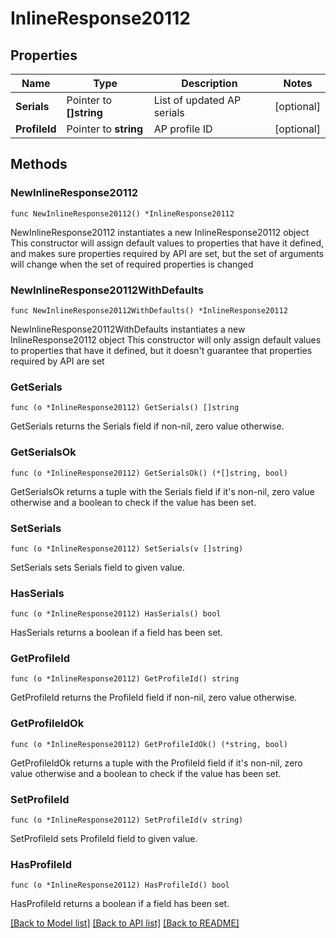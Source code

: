 # InlineResponse20112

## Properties

Name | Type | Description | Notes
------------ | ------------- | ------------- | -------------
**Serials** | Pointer to **[]string** | List of updated AP serials | [optional] 
**ProfileId** | Pointer to **string** | AP profile ID | [optional] 

## Methods

### NewInlineResponse20112

`func NewInlineResponse20112() *InlineResponse20112`

NewInlineResponse20112 instantiates a new InlineResponse20112 object
This constructor will assign default values to properties that have it defined,
and makes sure properties required by API are set, but the set of arguments
will change when the set of required properties is changed

### NewInlineResponse20112WithDefaults

`func NewInlineResponse20112WithDefaults() *InlineResponse20112`

NewInlineResponse20112WithDefaults instantiates a new InlineResponse20112 object
This constructor will only assign default values to properties that have it defined,
but it doesn't guarantee that properties required by API are set

### GetSerials

`func (o *InlineResponse20112) GetSerials() []string`

GetSerials returns the Serials field if non-nil, zero value otherwise.

### GetSerialsOk

`func (o *InlineResponse20112) GetSerialsOk() (*[]string, bool)`

GetSerialsOk returns a tuple with the Serials field if it's non-nil, zero value otherwise
and a boolean to check if the value has been set.

### SetSerials

`func (o *InlineResponse20112) SetSerials(v []string)`

SetSerials sets Serials field to given value.

### HasSerials

`func (o *InlineResponse20112) HasSerials() bool`

HasSerials returns a boolean if a field has been set.

### GetProfileId

`func (o *InlineResponse20112) GetProfileId() string`

GetProfileId returns the ProfileId field if non-nil, zero value otherwise.

### GetProfileIdOk

`func (o *InlineResponse20112) GetProfileIdOk() (*string, bool)`

GetProfileIdOk returns a tuple with the ProfileId field if it's non-nil, zero value otherwise
and a boolean to check if the value has been set.

### SetProfileId

`func (o *InlineResponse20112) SetProfileId(v string)`

SetProfileId sets ProfileId field to given value.

### HasProfileId

`func (o *InlineResponse20112) HasProfileId() bool`

HasProfileId returns a boolean if a field has been set.


[[Back to Model list]](../README.md#documentation-for-models) [[Back to API list]](../README.md#documentation-for-api-endpoints) [[Back to README]](../README.md)


